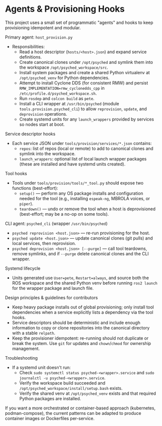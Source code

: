 # Agents & Provisioning Hooks

This project uses a small set of programmatic "agents" and hooks to keep provisioning idempotent and modular.

Primary agent: `host_provision.py`
- Responsibilities:
  - Read a host descriptor (`hosts/<host>.json`) and expand service definitions.
  - Create canonical clones under `/opt/psyched` and symlink them into the workspace `/opt/psyched_workspace/src`.
  - Install system packages and create a shared Python virtualenv at `/opt/psyched_venv` for Python dependencies.
  - Attempt to install Cyclone DDS (for consistent RMW) and persist `RMW_IMPLEMENTATION=rmw_cyclonedds_cpp` in `/etc/profile.d/psyched_workspace.sh`.
  - Run `rosdep` and `colcon build` as `pete`.
  - Install a CLI wrapper at `/usr/bin/psyched` (module `tools.provision.psyched_cli`) to allow `reprovision`, `update`, and `deprovision` operations.
  - Create systemd units for any `launch_wrappers` provided by services so nodes start at boot.

Service descriptor hooks
- Each service JSON under `tools/provision/services/*.json` contains:
  - `repos`: list of repos (local or remote) to add to canonical clones and symlink into the workspace.
  - `launch_wrappers`: optional list of local launch wrapper packages (these are installed and have systemd units created).

Tool hooks
- Tools under `tools/provision/tools/*_tool.py` should expose two functions (best-effort):
  - `setup()` — perform any OS package installs and configuration needed for the tool (e.g., installing `espeak-ng`, MBROLA voices, or `piper`).
  - `teardown()` — undo or remove the tool when a host is deprovisioned (best-effort; may be a no-op on some tools).

CLI agent: `psyched_cli` (wrapper `/usr/bin/psyched`)
- `psyched reprovision <host.json>` — re-run provisioning for the host.
- `psyched update <host.json>` — update canonical clones (git pulls) and local services, then reprovision.
- `psyched deprovision <host.json> [--purge]` — call tool teardowns, remove symlinks, and if `--purge` delete canonical clones and the CLI wrapper.

Systemd lifecycle
- Units generated use `User=pete`, `Restart=always`, and source both the ROS workspace and the shared Python venv before running `ros2 launch` for the wrapper package and launch file.

Design principles & guidelines for contributors
- Keep heavy package installs out of global provisioning; only install tool dependencies when a service explicitly lists a dependency via the tool hooks.
- Service descriptors should be deterministic and include enough information to copy or clone repositories into the canonical directory with a stable `relpath`.
- Keep the provisioner idempotent: re-running should not duplicate or break the system. Use `git` for updates and `chown`/`chmod` for ownership management.

Troubleshooting
- If a systemd unit doesn't run:
  - Check `sudo systemctl status psyched-<wrapper>.service` and `sudo journalctl -u psyched-<wrapper>.service`.
  - Verify the workspace build succeeded and `/opt/psyched_workspace/install/setup.bash` exists.
  - Verify the shared venv at `/opt/psyched_venv` exists and that required Python packages are installed.

If you want a more orchestrated or container-based approach (kubernetes, podman-compose), the current patterns can be adapted to produce container images or Dockerfiles per-service.
